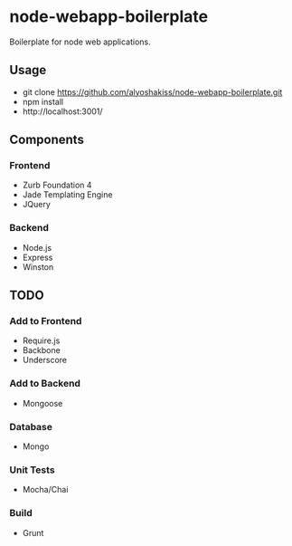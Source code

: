 node-webapp-boilerplate
=======================

Boilerplate for node web applications.

## Usage
* git clone https://github.com/alyoshakiss/node-webapp-boilerplate.git
* npm install
* http://localhost:3001/

## Components

### Frontend

* Zurb Foundation 4
* Jade Templating Engine
* JQuery

### Backend

* Node.js
* Express
* Winston

## TODO

### Add to Frontend
* Require.js
* Backbone
* Underscore

### Add to Backend
* Mongoose

### Database

* Mongo

### Unit Tests

* Mocha/Chai

### Build

* Grunt
